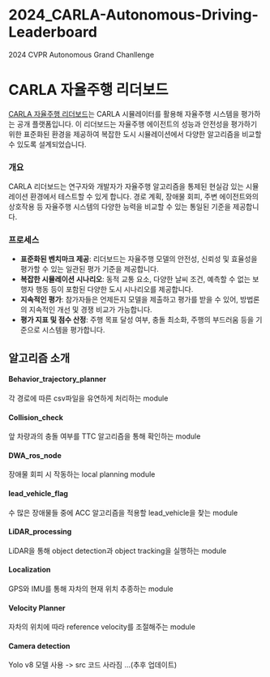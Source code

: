 # 2024_CARLA-Autonomous-Driving-Leaderboard
2024 CVPR Autonomous Grand Chanllenge
# CARLA 자율주행 리더보드

[CARLA 자율주행 리더보드](https://leaderboard.carla.org/)는 CARLA 시뮬레이터를 활용해 자율주행 시스템을 평가하는 공개 플랫폼입니다. 이 리더보드는 자율주행 에이전트의 성능과 안전성을 평가하기 위한 표준화된 환경을 제공하여 복잡한 도시 시뮬레이션에서 다양한 알고리즘을 비교할 수 있도록 설계되었습니다.

### 개요

CARLA 리더보드는 연구자와 개발자가 자율주행 알고리즘을 통제된 현실감 있는 시뮬레이션 환경에서 테스트할 수 있게 합니다. 경로 계획, 장애물 회피, 주변 에이전트와의 상호작용 등 자율주행 시스템의 다양한 능력을 비교할 수 있는 통일된 기준을 제공합니다.

### 프로세스

- **표준화된 벤치마크 제공**: 리더보드는 자율주행 모델의 안전성, 신뢰성 및 효율성을 평가할 수 있는 일관된 평가 기준을 제공합니다.
- **복잡한 시뮬레이션 시나리오**: 동적 교통 요소, 다양한 날씨 조건, 예측할 수 없는 보행자 행동 등이 포함된 다양한 도시 시나리오를 제공합니다.
- **지속적인 평가**: 참가자들은 언제든지 모델을 제출하고 평가를 받을 수 있어, 방법론의 지속적인 개선 및 경쟁 비교가 가능합니다.
- **평가 지표 및 점수 산정**: 주행 목표 달성 여부, 충돌 최소화, 주행의 부드러움 등을 기준으로 시스템을 평가합니다.

## 알고리즘 소개

#### Behavior_trajectory_planner
각 경로에 따른 csv파일을 유연하게 처리하는 module

#### Collision_check
앞 차량과의 충돌 여부를 TTC 알고리즘을 통해 확인하는 module

#### DWA_ros_node
장애물 회피 시 작동하는 local planning module

#### lead_vehicle_flag
수 많은 장애물들 중에 ACC 알고리즘을 적용할 lead_vehicle을 찾는 module

#### LiDAR_processing 
LiDAR을 통해 object detection과 object tracking을 실행하는 module

#### Localization 
GPS와 IMU를 통해 자차의 현재 위치 추종하는 module

#### Velocity Planner
자차의 위치에 따라 reference velocity를 조절해주는 module

#### Camera detection
Yolo v8 모델 사용 -> src 코드 사라짐 ...(추후 업데이트)




